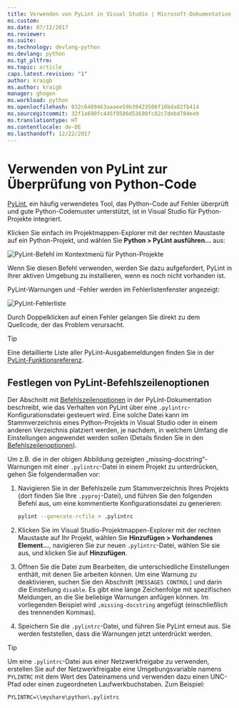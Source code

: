 ```yaml
---
title: Verwenden von PyLint in Visual Studio | Microsoft-Dokumentation
ms.custom: 
ms.date: 07/12/2017
ms.reviewer: 
ms.suite: 
ms.technology: devlang-python
ms.devlang: python
ms.tgt_pltfrm: 
ms.topic: article
caps.latest.revision: "1"
author: kraigb
ms.author: kraigb
manager: ghogen
ms.workload: python
ms.openlocfilehash: 032c6489463aaaee59b39423506f18bda82fb414
ms.sourcegitcommit: 32f1a690fc445f9586d53698fc82c7debd784eeb
ms.translationtype: HT
ms.contentlocale: de-DE
ms.lasthandoff: 12/22/2017
---
```

# <a name="using-pylint-to-check-python-code"></a>Verwenden von PyLint zur Überprüfung von Python-Code

[PyLint](https://www.pylint.org/), ein häufig verwendetes Tool, das Python-Code auf Fehler überprüft und gute Python-Codemuster unterstützt, ist in Visual Studio für Python-Projekte integriert.

Klicken Sie einfach im Projektmappen-Explorer mit der rechten Maustaste auf ein Python-Projekt, und wählen Sie **Python > PyLint ausführen...** aus:

![PyLint-Befehl im Kontextmenü für Python-Projekte](media/code-pylint-command.png)

Wenn Sie diesen Befehl verwenden, werden Sie dazu aufgefordert, PyLint in Ihrer aktiven Umgebung zu installieren, wenn es noch nicht vorhanden ist.

PyLint-Warnungen und -Fehler werden im Fehlerlistenfenster angezeigt:

![PyLint-Fehlerliste](media/code-pylint-error-list.png)

Durch Doppelklicken auf einen Fehler gelangen Sie direkt zu dem Quellcode, der das Problem verursacht.

> [!Tip]
> Eine detaillierte Liste aller PyLint-Ausgabemeldungen finden Sie in der [PyLint-Funktionsreferenz](https://pylint.readthedocs.io/en/latest/technical_reference/features.html).

## <a name="setting-pylint-command-line-options"></a>Festlegen von PyLint-Befehlszeilenoptionen

Der Abschnitt mit [Befehlszeilenoptionen](https://pylint.readthedocs.io/en/latest/user_guide/run.html#command-line-options) in der PyLint-Dokumentation beschreibt, wie das Verhalten von PyLint über eine `.pylintrc`-Konfigurationsdatei gesteuert wird. Eine solche Datei kann im Stammverzeichnis eines Python-Projekts in Visual Studio oder in einem anderen Verzeichnis platziert werden, je nachdem, in welchem Umfang die Einstellungen angewendet werden sollen (Details finden Sie in den [Befehlszeilenoptionen](https://pylint.readthedocs.io/en/latest/user_guide/run.html#command-line-options)).

Um z.B. die in der obigen Abbildung gezeigten „missing-docstring“-Warnungen mit einer `.pylintrc`-Datei in einem Projekt zu unterdrücken, gehen Sie folgendermaßen vor:

1. Navigieren Sie in der Befehlszeile zum Stammverzeichnis Ihres Projekts (dort finden Sie Ihre `.pyproj`-Datei), und führen Sie den folgenden Befehl aus, um eine kommentierte Konfigurationsdatei zu generieren:

   ```bash
   pylint --generate-rcfile > .pylintrc
   ```

1. Klicken Sie im Visual Studio-Projektmappen-Explorer mit der rechten Maustaste auf Ihr Projekt, wählen Sie **Hinzufügen > Vorhandenes Element...**, navigieren Sie zur neuen `.pylintrc`-Datei, wählen Sie sie aus, und klicken Sie auf **Hinzufügen**.

1. Öffnen Sie die Datei zum Bearbeiten, die unterschiedliche Einstellungen enthält, mit denen Sie arbeiten können. Um eine Warnung zu deaktivieren, suchen Sie den Abschnitt `[MESSAGES CONTROL]` und darin die Einstellung `disable`. Es gibt eine lange Zeichenfolge mit spezifischen Meldungen, an die Sie beliebige Warnungen anfügen können. Im vorliegenden Beispiel wird `,missing-docstring` angefügt (einschließlich des trennenden Kommas).

1. Speichern Sie die `.pylintrc`-Datei, und führen Sie PyLint erneut aus. Sie werden feststellen, dass die Warnungen jetzt unterdrückt werden.

> [!Tip]
> Um eine `.pylintrc`-Datei aus einer Netzwerkfreigabe zu verwenden, erstellen Sie auf der Netzwerkfreigabe eine Umgebungsvariable namens `PYLINTRC` mit dem Wert des Dateinamens und verwenden dazu einen UNC-Pfad oder einen zugeordneten Laufwerkbuchstaben. Zum Beispiel:
> ```
> PYLINTRC=\\myshare\python\.pylintrc
> ```
